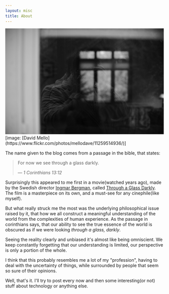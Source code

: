 ```yaml
---
layout: misc
title: About
---
```

<div class="about-img">
<img src="/assets/img/through-a-glass-darkly.jpg">
</div>
[image: [David Mello](https://www.flickr.com/photos/mellodave/11259514936/)]

The name given to the blog comes from a passage in the bible, that states:
> For now we see through a glass darkly.
>
> &mdash; <cite>1 Corinthians 13:12</cite>

Surprisingly this appeared to me first in a movie(watched years ago), made by the Swedish director [Ingmar Bergman](https://en.wikipedia.org/wiki/Ingmar_Bergman), called [Through a Glass Darkly](https://en.wikipedia.org/wiki/Through_a_Glass_Darkly_(film)). The film is a masterpiece on its own, and a must-see for any cinephile(like myself).

But what really struck me the most was the underlying philosophical issue raised by it, that how we all construct a meaningful understanding of the world from the complexities of human experience. As the passage in corinthians says, that our ability to see the true essence of the world is obscured as if we were looking *through a glass, darkly*.

Seeing the reality clearly and unbiased it's almost like being omniscient. We keep constantly forgetting that our understanding is limited, our perspective is only a portion of the whole.

I think that this probably resembles me a lot of my "profession", having to deal with the uncertainty of things, while surrounded by people that seem so sure of their opinions.

Well, that's it. I'll try to post every now and then some interesting(or not) stuff about technology or anything else.
